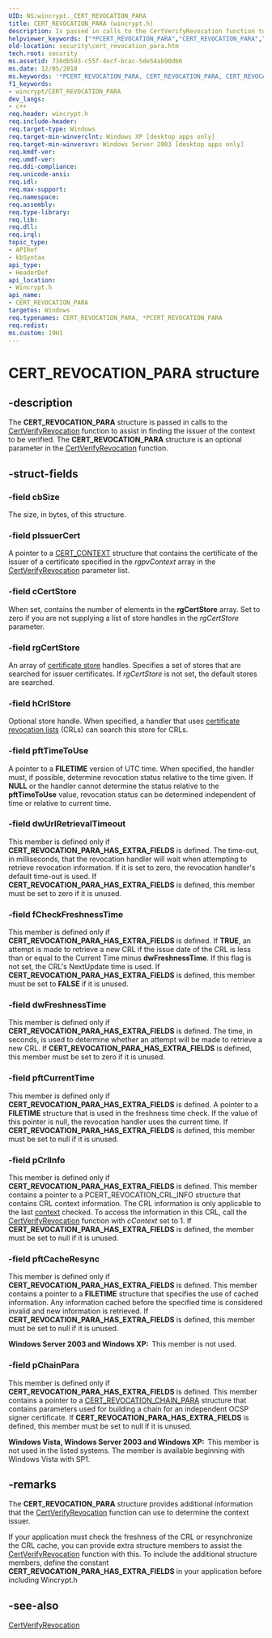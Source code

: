 ```yaml
---
UID: NS:wincrypt._CERT_REVOCATION_PARA
title: CERT_REVOCATION_PARA (wincrypt.h)
description: Is passed in calls to the CertVerifyRevocation function to assist in finding the issuer of the context to be verified.
helpviewer_keywords: ["*PCERT_REVOCATION_PARA","CERT_REVOCATION_PARA","CERT_REVOCATION_PARA structure [Security]","PCERT_REVOCATION_PARA","PCERT_REVOCATION_PARA structure pointer [Security]","_crypto2_cert_revocation_para","security.cert_revocation_para","wincrypt/CERT_REVOCATION_PARA","wincrypt/PCERT_REVOCATION_PARA"]
old-location: security\cert_revocation_para.htm
tech.root: security
ms.assetid: 730db593-c55f-4ecf-bcac-5de54ab90db6
ms.date: 12/05/2018
ms.keywords: '*PCERT_REVOCATION_PARA, CERT_REVOCATION_PARA, CERT_REVOCATION_PARA structure [Security], PCERT_REVOCATION_PARA, PCERT_REVOCATION_PARA structure pointer [Security], _crypto2_cert_revocation_para, security.cert_revocation_para, wincrypt/CERT_REVOCATION_PARA, wincrypt/PCERT_REVOCATION_PARA'
f1_keywords:
- wincrypt/CERT_REVOCATION_PARA
dev_langs:
- c++
req.header: wincrypt.h
req.include-header: 
req.target-type: Windows
req.target-min-winverclnt: Windows XP [desktop apps only]
req.target-min-winversvr: Windows Server 2003 [desktop apps only]
req.kmdf-ver: 
req.umdf-ver: 
req.ddi-compliance: 
req.unicode-ansi: 
req.idl: 
req.max-support: 
req.namespace: 
req.assembly: 
req.type-library: 
req.lib: 
req.dll: 
req.irql: 
topic_type:
- APIRef
- kbSyntax
api_type:
- HeaderDef
api_location:
- Wincrypt.h
api_name:
- CERT_REVOCATION_PARA
targetos: Windows
req.typenames: CERT_REVOCATION_PARA, *PCERT_REVOCATION_PARA
req.redist: 
ms.custom: 19H1
---
```


# CERT_REVOCATION_PARA structure


## -description


The <b>CERT_REVOCATION_PARA</b> structure is passed in calls to 
the <a href="https://docs.microsoft.com/windows/desktop/api/wincrypt/nf-wincrypt-certverifyrevocation">CertVerifyRevocation</a> function to assist in finding the issuer of the context to be verified. The <b>CERT_REVOCATION_PARA</b> structure is an optional parameter in the <a href="https://docs.microsoft.com/windows/desktop/api/wincrypt/nf-wincrypt-certverifyrevocation">CertVerifyRevocation</a> function.


## -struct-fields




### -field cbSize

The size, in bytes, of this structure.


### -field pIssuerCert

A pointer to a 
<a href="https://docs.microsoft.com/windows/desktop/api/wincrypt/ns-wincrypt-cert_context">CERT_CONTEXT</a> structure that contains the certificate of the issuer of a certificate specified in the <i>rgpvContext</i> array in the 
<a href="https://docs.microsoft.com/windows/desktop/api/wincrypt/nf-wincrypt-certverifyrevocation">CertVerifyRevocation</a> parameter list.


### -field cCertStore

When set, contains the number of elements in the <b>rgCertStore</b> array. Set to zero if you are not supplying  a list of store handles in the <i>rgCertStore</i> parameter.


### -field rgCertStore

An array of <a href="https://docs.microsoft.com/windows/desktop/SecGloss/c-gly">certificate store</a> handles. Specifies a set of stores that are searched for issuer certificates.  If <i>rgCertStore</i> is not set, the default stores are searched.


### -field hCrlStore

Optional store handle. When specified, a handler that uses <a href="https://docs.microsoft.com/windows/desktop/SecGloss/c-gly">certificate revocation lists</a> (CRLs) can search this store for CRLs.


### -field pftTimeToUse

A pointer to a <b>FILETIME</b> version of UTC time. When specified, the handler must, if possible, determine revocation status relative to the time given. If <b>NULL</b> or the handler cannot determine the status relative to the <b>pftTimeToUse</b> value, revocation status can be determined independent of time or relative to current time.


### -field dwUrlRetrievalTimeout

This member is defined only if <b>CERT_REVOCATION_PARA_HAS_EXTRA_FIELDS</b> is defined. The time-out, in milliseconds, that the revocation handler will wait when attempting to retrieve revocation information. If it is set to zero, the revocation handler's default time-out is used. If <b>CERT_REVOCATION_PARA_HAS_EXTRA_FIELDS</b> is defined, this member must be set to zero if it is unused.


### -field fCheckFreshnessTime

This member is defined only if <b>CERT_REVOCATION_PARA_HAS_EXTRA_FIELDS</b> is defined. If <b>TRUE</b>, an attempt is made to retrieve a new CRL if the issue date of the CRL is less than or equal to the Current Time minus <b>dwFreshnessTime</b>. If this flag is not set, the CRL's NextUpdate time is used. If <b>CERT_REVOCATION_PARA_HAS_EXTRA_FIELDS</b> is defined, this member must be set to <b>FALSE</b> if it is unused. 


### -field dwFreshnessTime

This member is defined only if <b>CERT_REVOCATION_PARA_HAS_EXTRA_FIELDS</b> is defined. The time, in seconds, is used to determine whether an attempt will be made to retrieve a new CRL. If <b>CERT_REVOCATION_PARA_HAS_EXTRA_FIELDS</b> is defined, this member must be set to zero if it is unused. 


### -field pftCurrentTime

This member is defined only if <b>CERT_REVOCATION_PARA_HAS_EXTRA_FIELDS</b> is defined. A pointer to a <b>FILETIME</b> structure that is used in the freshness time check. If the value of this pointer is null, the revocation handler uses the current time. If <b>CERT_REVOCATION_PARA_HAS_EXTRA_FIELDS</b> is defined, this member must be set to null if it is unused. 


### -field pCrlInfo

This member is defined only if <b>CERT_REVOCATION_PARA_HAS_EXTRA_FIELDS</b> is defined.  This member contains a pointer to a PCERT_REVOCATION_CRL_INFO structure that contains CRL context information. The CRL information is only applicable to the last <a href="https://docs.microsoft.com/windows/desktop/SecGloss/c-gly">context</a> checked. To access the information in this CRL, call the <a href="https://docs.microsoft.com/windows/desktop/api/wincrypt/nf-wincrypt-certverifyrevocation">CertVerifyRevocation</a> function with <i>cContext</i> set to 1. If <b>CERT_REVOCATION_PARA_HAS_EXTRA_FIELDS</b> is defined, the member must be set to null if it is unused.


### -field pftCacheResync

This member is defined only if <b>CERT_REVOCATION_PARA_HAS_EXTRA_FIELDS</b> is defined. This member contains a pointer to a <b>FILETIME</b> structure that specifies the use of cached information. Any information cached  before the specified time is considered invalid and new information is retrieved. If <b>CERT_REVOCATION_PARA_HAS_EXTRA_FIELDS</b> is defined, this member must be set to null if it is unused.

<b>Windows Server 2003 and Windows XP:  </b>This member is not used.


### -field pChainPara

This member is defined only if <b>CERT_REVOCATION_PARA_HAS_EXTRA_FIELDS</b> is defined. This member contains a pointer to a <a href="https://docs.microsoft.com/windows/desktop/api/wincrypt/ns-wincrypt-cert_revocation_chain_para">CERT_REVOCATION_CHAIN_PARA</a> structure that contains parameters used for building a chain for an independent OCSP signer certificate. If <b>CERT_REVOCATION_PARA_HAS_EXTRA_FIELDS</b> is defined, this member must be set to null if it is unused.

<b>Windows Vista, Windows Server 2003 and Windows XP:  </b>This member is not used in the listed systems. The member is available beginning with Windows Vista with SP1.


## -remarks



The <b>CERT_REVOCATION_PARA</b> structure provides additional information that the <a href="https://docs.microsoft.com/windows/desktop/api/wincrypt/nf-wincrypt-certverifyrevocation">CertVerifyRevocation</a> function can use to determine the context issuer.

 If your application must check the freshness of the CRL or resynchronize the CRL cache, you can provide extra structure members to assist  the <a href="https://docs.microsoft.com/windows/desktop/api/wincrypt/nf-wincrypt-certverifyrevocation">CertVerifyRevocation</a> function with this.  To include the additional structure members, define the constant <b>CERT_REVOCATION_PARA_HAS_EXTRA_FIELDS</b> in your application before including Wincrypt.h




## -see-also




<a href="https://docs.microsoft.com/windows/desktop/api/wincrypt/nf-wincrypt-certverifyrevocation">CertVerifyRevocation</a>
 

 

